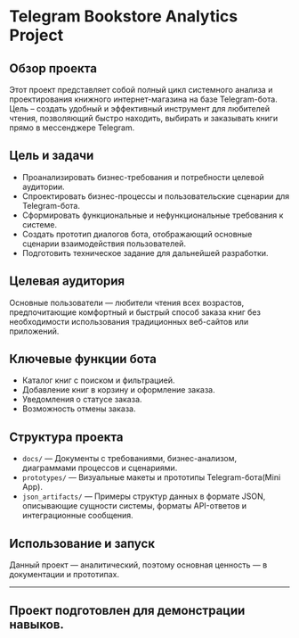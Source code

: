 # Telegram Bookstore Analytics Project

## Обзор проекта

Этот проект представляет собой полный цикл системного анализа и проектирования книжного интернет-магазина на базе Telegram-бота. Цель – создать удобный и эффективный инструмент для любителей чтения, позволяющий быстро находить, выбирать и заказывать книги прямо в мессенджере Telegram.

## Цель и задачи

- Проанализировать бизнес-требования и потребности целевой аудитории.
- Спроектировать бизнес-процессы и пользовательские сценарии для Telegram-бота.
- Сформировать функциональные и нефункциональные требования к системе.
- Создать прототип диалогов бота, отображающий основные сценарии взаимодействия пользователей.
- Подготовить техническое задание для дальнейшей разработки.

## Целевая аудитория

Основные пользователи — любители чтения всех возрастов, предпочитающие комфортный и быстрый способ заказа книг без необходимости использования традиционных веб-сайтов или приложений.

## Ключевые функции бота

- Каталог книг с поиском и фильтрацией.
- Добавление книг в корзину и оформление заказа.
- Уведомления о статусе заказа.
- Возможность отмены заказа.

## Структура проекта

- `docs/` — Документы с требованиями, бизнес-анализом, диаграммами процессов и сценариями.
- `prototypes/` — Визуальные макеты и прототипы Telegram-бота(Mini App).
- `json_artifacts/` — Примеры структур данных в формате JSON, описывающие сущности системы, форматы API-ответов и интеграционные сообщения. 



## Использование и запуск

Данный проект — аналитический, поэтому основная ценность — в документации и прототипах.  

---

## Проект подготовлен для демонстрации навыков.
